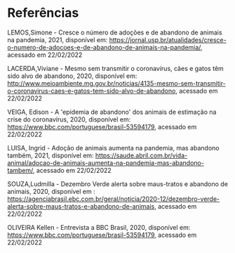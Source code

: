 # Referências

LEMOS,Simone - Cresce o número de adoções e de abandono de animais na pandemia, 2021, disponível em: https://jornal.usp.br/atualidades/cresce-o-numero-de-adocoes-e-de-abandono-de-animais-na-pandemia/, acessado em 22/02/2022

LACERDA,Viviane - Mesmo sem transmitir o coronavírus, cães e gatos têm sido alvo de abandono, 2020, disponível em: http://www.meioambiente.mg.gov.br/noticias/4135-mesmo-sem-transmitir-o-coronavirus-caes-e-gatos-tem-sido-alvo-de-abandono, acessado em 22/02/2022

VEIGA, Edison - A 'epidemia de abandono' dos animais de estimação na crise do coronavírus, 2020, disponível em: https://www.bbc.com/portuguese/brasil-53594179, acessado em 22/02/2022

LUISA, Ingrid  - Adoção de animais aumenta na pandemia, mas abandono também, 2021, disponível em:  https://saude.abril.com.br/vida-animal/adocao-de-animais-aumenta-na-pandemia-mas-abandono-tambem/, acessado em 22/02/2022

SOUZA,Ludmilla - Dezembro Verde alerta sobre maus-tratos e abandono de animais, 2020, disponível em : https://agenciabrasil.ebc.com.br/geral/noticia/2020-12/dezembro-verde-alerta-sobre-maus-tratos-e-abandono-de-animais, acessado em 22/02/2022

OLIVEIRA Kellen - Entrevista a BBC Brasil, 2020, disponível em: https://www.bbc.com/portuguese/brasil-53594179, acessado em 22/02/2022
